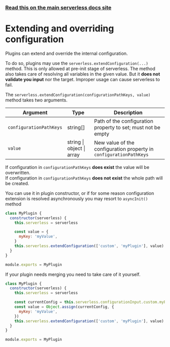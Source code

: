 <!--
title: Serverless Framework - Plugins - Extending and overriding the configuration
menuText: Extending and overriding configuration
menuOrder: 6
description: How to extend and override configuration via a plugin
layout: Doc
-->

<!-- DOCS-SITE-LINK:START automatically generated  -->

### [Read this on the main serverless docs site](https://www.serverless.com/framework/docs/guides/plugins/extending-configuration)

<!-- DOCS-SITE-LINK:END -->

# Extending and overriding configuration

Plugins can extend and override the internal configuration.

To do so, plugins may use the `serverless.extendConfiguration(...)` method.
This is only allowed at pre-init stage of serverless.
The method also takes care of resolving all variables in the given value. But it **does not validate you input** nor the target. Improper usage can cause serverless to fail.

The `serverless.extendConfiguration(configurationPathKeys, value)` method takes two arguments.

| Argument                | Type                      | Description                                                        |
| ----------------------- | ------------------------- | ------------------------------------------------------------------ |
| `configurationPathKeys` | string[]                  | Path of the configuration property to set; must not be empty       |
| `value`                 | string \| object \| array | New value of the configuration property in `configurationPathKeys` |

If configuration in `configurationPathKeys` **does exist** the value will be overwritten.  
If configuration in `configurationPathKeys` **does not exist** the whole path will be created.

You can use it in plugin constructor, or if for some reason configuration extension is resolved asynchronously you may resort to `asyncInit()` method

```js
class MyPlugin {
  constructor(serverless) {
    this.serverless = serverless

    const value = {
      myKey: 'myValue',
    }
    this.serverless.extendConfiguration(['custom', 'myPlugin'], value)
  }
}

module.exports = MyPlugin
```

If your plugin needs merging you need to take care of it yourself.

```js
class MyPlugin {
  constructor(serverless) {
    this.serverless = serverless

    const currentConfig = this.serverless.configurationInput.custom.myPlugin
    const value = Object.assign(currentConfig, {
      myKey: 'myValue',
    })
    this.serverless.extendConfiguration(['custom', 'myPlugin'], value)
  }
}

module.exports = MyPlugin
```
